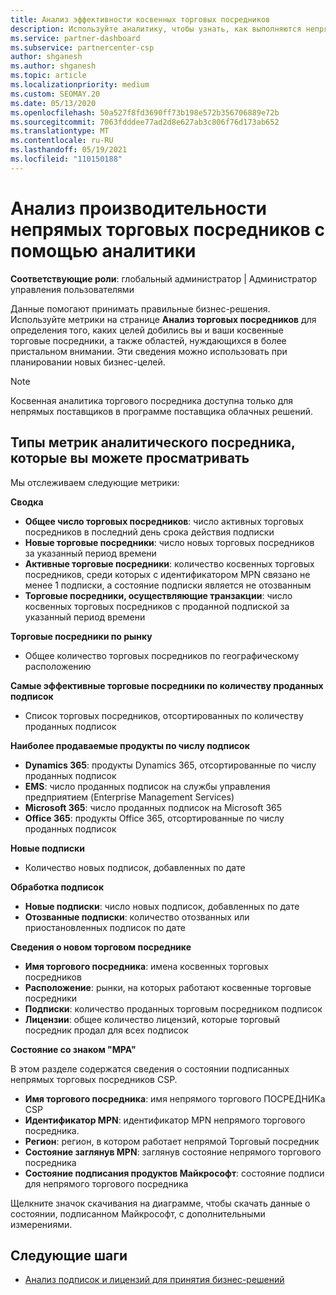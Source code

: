 ```yaml
---
title: Анализ эффективности косвенных торговых посредников
description: Используйте аналитику, чтобы узнать, как выполняются непрямые торговые посредники, как их успеха, так и области, которые могут потребовать больше внимания.
ms.service: partner-dashboard
ms.subservice: partnercenter-csp
author: shganesh
ms.author: shganesh
ms.topic: article
ms.localizationpriority: medium
ms.custom: SEOMAY.20
ms.date: 05/13/2020
ms.openlocfilehash: 50a527f8fd3690ff73b198e572b356706889e72b
ms.sourcegitcommit: 7063fdddee77ad2d8e627ab3c806f76d173ab652
ms.translationtype: MT
ms.contentlocale: ru-RU
ms.lasthandoff: 05/19/2021
ms.locfileid: "110150188"
---
```

# <a name="use-analytics-to-analyze-the-performance-of-your-indirect-resellers"></a>Анализ производительности непрямых торговых посредников с помощью аналитики

**Соответствующие роли**: глобальный администратор | Администратор управления пользователями


Данные помогают принимать правильные бизнес-решения. Используйте метрики на странице **Анализ торговых посредников** для определения того, каких целей добились вы и ваши косвенные торговые посредники, а также областей, нуждающихся в более пристальном внимании. Эти сведения можно использовать при планировании новых бизнес-целей.

> [!NOTE]
> Косвенная аналитика торгового посредника доступна только для непрямых поставщиков в программе поставщика облачных решений.

## <a name="types-of-reseller-analytics-metrics-you-can-view"></a>Типы метрик аналитического посредника, которые вы можете просматривать

Мы отслеживаем следующие метрики:

**Сводка**  
 - **Общее число торговых посредников**: число активных торговых посредников в последний день срока действия подписки  
 - **Новые торговые посредники**: число новых торговых посредников за указанный период времени  
 - **Активные торговые посредники**: количество косвенных торговых посредников, среди которых с идентификатором MPN связано не менее 1 подписки, а состояние подписки является не отозванным  
 - **Торговые посредники, осуществляющие транзакции**: число косвенных торговых посредников с проданной подпиской за указанный период времени  

**Торговые посредники по рынку**  
 - Общее количество торговых посредников по географическому расположению  

**Самые эффективные торговые посредники по количеству проданных подписок**
 - Список торговых посредников, отсортированных по количеству проданных подписок  

**Наиболее продаваемые продукты по числу подписок**  
 - **Dynamics 365**: продукты Dynamics 365, отсортированные по числу проданных подписок  
 - **EMS**: число проданных подписок на службы управления предприятием (Enterprise Management Services)  
 - **Microsoft 365**: число проданных подписок на Microsoft 365  
 - **Office 365**: продукты Office 365, отсортированные по числу проданных подписок  

**Новые подписки**  
 - Количество новых подписок, добавленных по дате  

**Обработка подписок**  
 - **Новые подписки**: число новых подписок, добавленных по дате  
 - **Отозванные подписки**: количество отозванных или приостановленных подписок по дате  

**Сведения о новом торговом посреднике**  
 - **Имя торгового посредника**: имена косвенных торговых посредников  
 - **Расположение**: рынки, на которых работают косвенные торговые посредники  
 - **Подписки**: количество проданных торговым посредником подписок  
 - **Лицензии**: общее количество лицензий, которые торговый посредник продал для всех подписок  

**Состояние со знаком "MPA"**

В этом разделе содержатся сведения о состоянии подписанных непрямых торговых посредников CSP.

 - **Имя торгового посредника**: имя непрямого торгового ПОСРЕДНИКа CSP
 - **Идентификатор MPN**: идентификатор MPN непрямого торгового посредника.
 - **Регион**: регион, в котором работает непрямой Торговый посредник
 - **Состояние заглянув MPN**: заглянув состояние непрямого торгового посредника
 - **Состояние подписания продуктов Майкрософт**: состояние подписи для непрямого торгового посредника

Щелкните значок скачивания на диаграмме, чтобы скачать данные о состоянии, подписанном Майкрософт, с дополнительными измерениями.
  
## <a name="next-steps"></a>Следующие шаги

- [Анализ подписок и лицензий для принятия бизнес-решений](analyze-subscriptions-licenses.md)
